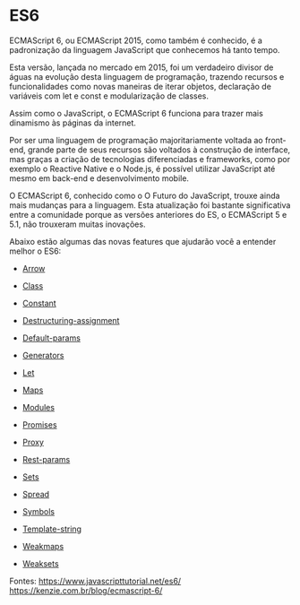 # ES6

ECMAScript 6, ou ECMAScript 2015, como também é conhecido, é a padronização da linguagem JavaScript que conhecemos há tanto tempo.

Esta versão, lançada no mercado em 2015, foi um verdadeiro divisor de águas na evolução desta linguagem de programação, trazendo recursos e funcionalidades como novas maneiras de iterar objetos, declaração de variáveis com let e const e modularização de classes.

Assim como o JavaScript, o ECMAScript 6 funciona para trazer mais dinamismo às páginas da internet.

Por ser uma linguagem de programação majoritariamente voltada ao front-end, grande parte de seus recursos são voltados à construção de interface, mas graças a criação de tecnologias diferenciadas e frameworks, como por exemplo o Reactive Native e o Node.js, é possível utilizar JavaScript até mesmo em back-end e desenvolvimento mobile.

O ECMAScript 6, conhecido como o O Futuro do JavaScript, trouxe ainda mais mudanças para a linguagem. Esta atualização foi bastante significativa entre a comunidade porque as versões anteriores do ES, o ECMAScript 5 e 5.1, não trouxeram muitas inovações.

Abaixo estão algumas das novas features que ajudarão você a entender melhor o ES6:

* [Arrow](./arrow.js)

* [Class](./class.js)

* [Constant](./constant.js)

* [Destructuring-assignment](./destructuring-assignment.js)

* [Default-params](./default.js)

* [Generators](./generators.js)

* [Let](./let.js)

* [Maps](./maps.js)

* [Modules](./modules.js)

* [Promises](./promises.js)

* [Proxy](./proxy.js)

* [Rest-params](./rest-params.js)

* [Sets](./sets.js)

* [Spread](./spread.js)

* [Symbols](./symbols.js)

* [Template-string](./template-string.js)

* [Weakmaps](./weakmaps.js)

* [Weaksets](./weaksets.js)


Fontes: https://www.javascripttutorial.net/es6/
        https://kenzie.com.br/blog/ecmascript-6/